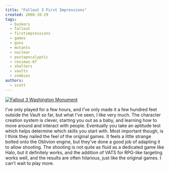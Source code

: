 ```yaml
---
title: "Fallout 3 First Impressions"
created: 2008-10-29
tags:
  - bunkers
  - fallout
  - firstimpressions
  - games
  - guns
  - mutants
  - nuclear
  - postapocalyptic
  - reviews-67
  - shelters
  - vaults
  - zombies
authors:
  - scott
---
```


[![Fallout 3 Washington Monument](/images/2984540884_fe2b05a2ee.jpg)](http://www.flickr.com/photos/spaceninja/2984540884/)

I've only played for a few hours, and I've only made it a few hundred feet outside the Vault so far, but what I've seen, I like very much. The character creation system is clever, starting you out as a baby, and learning how to move around and interact with people. Eventually you take an aptitude test which helps determine which skills you start with. Most important though, is I think they nailed the feel of the original games. It feels a little strange bolted onto the Oblivion engine, but they've done a good job of adapting it to allow shooting. The shooting is not quite as fluid as a dedicated game like Halo, but it definitely works, and the addition of VATS for RPG-like targeting works well, and the results are often hilarious, just like the original games. I can't wait to play more.
